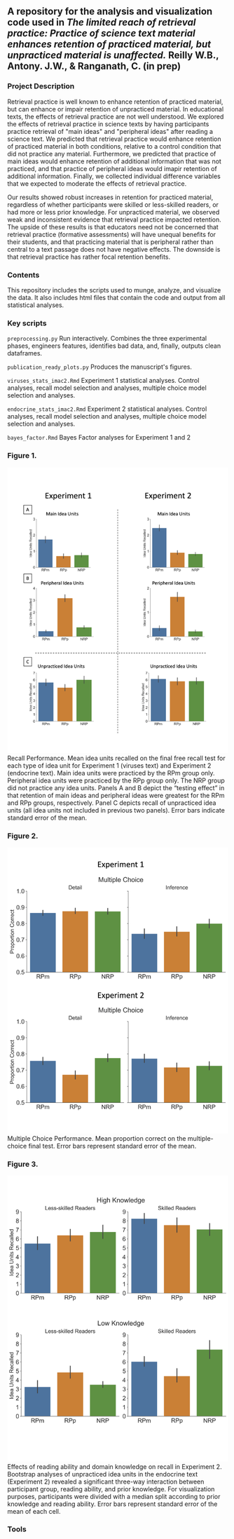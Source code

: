 ## A repository for the analysis and visualization code used in *The limited reach of retrieval practice: Practice of science text material enhances retention of practiced material, but unpracticed material is unaffected.* Reilly W.B., Antony. J.W., & Ranganath, C. (in prep)

### Project Description

Retrieval practice is well known to enhance retention of practiced material, but can enhance or impair retention of unpracticed material. In educational texts, the effects of retrieval practice are not well understood. We explored the effects of retrieval practice in science texts by having participants practice retrieval of "main ideas" and "peripheral ideas" after reading a science text. We predicted that retrieval practice would enhance retention of practiced material in both conditions, relative to a control condition that did not practice any material. Furthermore, we predicted that practice of main ideas would enhance retention of additional information that was not practiced, and that practice of peripheral ideas would imapir retention of additional information. Finally, we collected individual difference variables that we expected to moderate the effects of retrieval practice. 

Our results showed robust increases in retention for practiced material, regardless of whether participants were skilled or less-skilled readers, or had more or less prior knowledge. For unpracticed material, we observed weak and inconsistent evidence that retrieval practice impacted retention. The upside of these results is that educators need not be concerned that retrieval practice (formative assessments) will have unequal benefits for their students, and that practicing material that is peripheral rather than central to a text passage does not have negative effects. The downside is that retrieval practice has rather focal retention benefits.

### Contents

This repository includes the scripts used to munge, analyze, and visualize the data. It also includes html files that contain the code and output from all statistical analyses.  

### Key scripts

`preprocessing.py` Run interactively. Combines the three experimental phases, engineers features, identifies bad data, and, finally, outputs clean dataframes.

`publication_ready_plots.py` Produces the manuscript's figures. 

`viruses_stats_imac2.Rmd` Experiment 1 statistical analyses. Control analyses, recall model selection and analyses, multiple choice model selection and analyses. 

`endocrine_stats_imac2.Rmd` Experiment 2 statistical analyses. Control analyses, recall model selection and analyses, multiple choice model selection and analyses. 

`bayes_factor.Rmd` Bayes Factor analyses for Experiment 1 and 2

### Figure 1. 
![Figure 1](figures/recall_figure.png)
Recall Performance. Mean idea units recalled on the final free recall test for each type of idea unit for Experiment 1 (viruses text) and Experiment 2 (endocrine text). Main idea units were practiced by the RPm group only. Peripheral idea units were practiced by the RPp group only. The NRP group did not practice any idea units. Panels A and B depict the “testing effect” in that retention of main ideas and peripheral ideas were greatest for the RPm and RPp groups, respectively. Panel C depicts recall of unpracticed idea units (all idea units not included in previous two panels). Error bars indicate standard error of the mean. 

### Figure 2. 
![Figure 2](figures/mc_figure.png)
Multiple Choice Performance. Mean proportion correct on the multiple-choice final test. Error bars represent standard error of the mean.

### Figure 3. 
![Figure 3](figures/experiment2_3way_figure.png)
Effects of reading ability and domain knowledge on recall in Experiment 2. Bootstrap analyses of unpracticed idea units in the endocrine text (Experiment 2) revealed a significant three-way interaction between participant group, reading ability, and prior knowledge. For visualization purposes, participants were divided with a median split according to prior knowledge and reading ability. Error bars represent standard error of the mean of each cell.

### Tools









